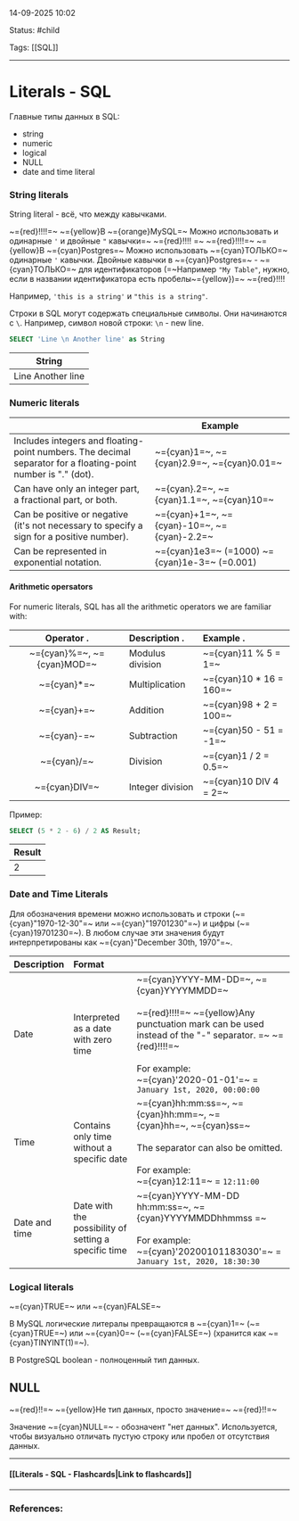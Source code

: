 
14-09-2025 10:02

Status: #child 

Tags: [[SQL]]

---
# Literals - SQL

Главные типы данных в SQL:

- string
- numeric
- logical
- NULL
- date and time literal

### String literals

String literal - всё, что между кавычками.

~={red}!!!!=~ ~={yellow}В ~={orange}MySQL=~ Можно использовать и одинарные `'` и двойные `"` кавычки=~ ~={red}!!!!
=~
~={red}!!!!=~ ~={yellow}В ~={cyan}Postgres=~ Можно использовать ~={cyan}ТОЛЬКО=~ одинарные `'` кавычки. 
Двойные кавычки в ~={cyan}Postgres=~ - ~={cyan}ТОЛЬКО=~ для идентификаторов (=~Например `"My Table"`, нужно, если в названии идентификатора есть пробелы~={yellow})=~ ~={red}!!!!

Например, `'this is a string'` и `"this is a string"`.

Строки в SQL могут содержать специальные символы. Они начинаются с `\`. 
Например, символ новой строки: `\n` - new line.

```sql
SELECT 'Line \n Another line' as String
```

| String            |
| ----------------- |
| Line Another line |


### Numeric literals

|                                                                                                               | Example                                       |
| :------------------------------------------------------------------------------------------------------------ | --------------------------------------------- |
| Includes integers and floating-point numbers. The decimal separator for a floating-point number is "." (dot). | ~={cyan}1=~, ~={cyan}2.9=~, ~={cyan}0.01=~    |
| Can have only an integer part, a fractional part, or both.                                                    | ~={cyan}.2=~, ~={cyan}1.1=~, ~={cyan}10=~     |
| Can be positive or negative (it's not necessary to specify a sign for a positive number).                     | ~={cyan}+1=~, ~={cyan}-10=~, ~={cyan}-2.2=~   |
| Can be represented in exponential notation.                                                                   | ~={cyan}1e3=~ (=1000) ~={cyan}1e-3=~ (=0.001) |

#### Arithmetic opersators

For numeric literals, SQL has all the arithmetic operators we are familiar with:

| Operator                     . | Description                      . | Example               . |
| :----------------------------: | :--------------------------------- | :---------------------- |
|   ~={cyan}%=~, ~={cyan}MOD=~   | Modulus division                   | ~={cyan}11 % 5 = 1=~    |
|          ~={cyan}*=~           | Multiplication                     | ~={cyan}10 * 16 = 160=~ |
|          ~={cyan}+=~           | Addition                           | ~={cyan}98 + 2 = 100=~  |
|          ~={cyan}-=~           | Subtraction                        | ~={cyan}50 - 51 = -1=~  |
|          ~={cyan}/=~           | Division                           | ~={cyan}1 / 2 = 0.5=~   |
|         ~={cyan}DIV=~          | Integer division                   | ~={cyan}10 DIV 4 = 2=~  |

Пример:

```sql
SELECT (5 * 2 - 6) / 2 AS Result;
```

|Result|
|---|
|2|

### Date and Time Literals

Для обозначения времени можно использовать и строки (~={cyan}"1970-12-30"=~ или ~={cyan}"19701230"=~) и цифры (~={cyan}19701230=~). 
В любом случае эти  значения будут интерпретированы как ~={cyan}"December 30th, 1970"=~.

| Description   | Format                                               |                                                                                                                                                                                                                                               |
| :------------ | :--------------------------------------------------- | --------------------------------------------------------------------------------------------------------------------------------------------------------------------------------------------------------------------------------------------- |
| Date          | Interpreted as a date with zero time                 | ~={cyan}YYYY-MM-DD=~, ~={cyan}YYYYMMDD=~  <br>  <br>~={red}!!!!=~ ~={yellow}Any punctuation mark can be used instead of the "-" separator. =~ ~={red}!!!!=~<br>  <br>For example:  <br>~={cyan}'2020-01-01'=~ = `January 1st, 2020, 00:00:00` |
| Time          | Contains only time without a specific date           | ~={cyan}hh:mm:ss=~, ~={cyan}hh:mm=~, ~={cyan}hh=~, ~={cyan}ss=~  <br>  <br>The separator can also be omitted.  <br>  <br>For example:  <br>~={cyan}12:11=~ = `12:11:00`                                                                       |
| Date and time | Date with the possibility of setting a specific time | ~={cyan}YYYY-MM-DD hh:mm:ss=~, ~={cyan}YYYYMMDDhhmmss =~ <br>  <br>For example:  <br>~={cyan}'20200101183030'=~ = `January 1st, 2020, 18:30:30`                                                                                               |

### Logical literals

~={cyan}TRUE=~ или ~={cyan}FALSE=~

В MySQL логические литералы превращаются в ~={cyan}1=~ (~={cyan}TRUE=~) или ~={cyan}0=~ (~={cyan}FALSE=~) (хранится как ~={cyan}TINYINT(1)=~).

В PostgreSQL boolean - полноценный тип данных.

## NULL

~={red}!!=~ ~={yellow}Не тип данных, просто значение=~ ~={red}!!=~

Значение ~={cyan}NULL=~ - обозначент "нет данных". Используется, чтобы визуально отличать пустую строку или пробел от отсутствия данных.

----
#### [[Literals - SQL - Flashcards|Link to flashcards]]



---
### References:

